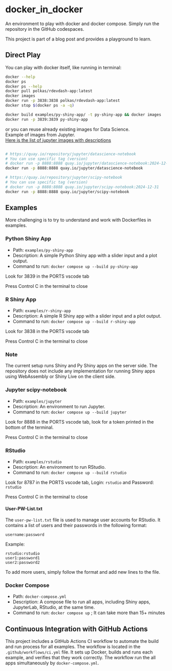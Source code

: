 # docker_in_docker

An environment to play with docker and docker compose.
Simply run the repository in the GitHub codespaces.

This project is part of a blog post and provides a playground to learn.

## Direct Play

You can play with docker itself, like running in terminal:

```bash
docker --help
docker ps
docker ps --help
docker pull polkas/rdevdash-app:latest
docker images
docker run -p 3838:3838 polkas/rdevdash-app:latest
docker stop $(docker ps -a -q)

docker build examples/py-shiny-app/ -t py-shiny-app && docker images
docker run -p 3839:3839 py-shiny-app
```

or you can reuse already existing images for Data Science.  
Example of images from Jupyter.  
[Here is the list of jupyter images with descriptions](https://jupyter-docker-stacks.readthedocs.io/en/latest/using/selecting.html)

```bash

# https://quay.io/repository/jupyter/datascience-notebook
# You can use specific tag (version)
# docker run -p 8888:8888 quay.io/jupyter/datascience-notebook:2024-12-31
docker run -p 8888:8888 quay.io/jupyter/datascience-notebook

# https://quay.io/repository/jupyter/scipy-notebook
# You can use specific tag (version)
# docker run -p 8888:8888 quay.io/jupyter/scipy-notebook:2024-12-31
docker run -p 8888:8888 quay.io/jupyter/scipy-notebook

```

## Examples

More challenging is to try to understand and work with Dockerfiles in examples.

### Python Shiny App

- Path: `examples/py-shiny-app`
- Description: A simple Python Shiny app with a slider input and a plot output.
- Command to run: `docker compose up --build py-shiny-app `

Look for 3839 in the PORTS vscode tab

Press Control C in the terminal to close

### R Shiny App

- Path: `examples/r-shiny-app`
- Description: A simple R Shiny app with a slider input and a plot output.
- Command to run: `docker compose up --build r-shiny-app`

Look for 3838 in the PORTS vscode tab

Press Control C in the terminal to close

### Note 

The current setup runs Shiny and Py Shiny apps on the server side. 
The repository does not include any implementation for running Shiny apps using WebAssembly or Shiny Live on the client side.

### Jupyter scipy-notebook

- Path: `examples/jupyter`
- Description: An environment to run Jupyter.
- Command to run: `docker compose up --build jupyter`

Look for 8888 in the PORTS vscode tab, look for a token printed in the bottom of the terminal.

Press Control C in the terminal to close

### RStudio

- Path: `examples/rstudio`
- Description: An environment to run RStudio.
- Command to run: `docker compose up --build rstudio`

Look for 8787 in the PORTS vscode tab, Login: `rstudio` and Password: `rstudio`

Press Control C in the terminal to close

#### User-PW-List.txt

The `user-pw-list.txt` file is used to manage user accounts for RStudio. It contains a list of users and their passwords in the following format:

```
username:password
```

Example:

```
rstudio:rstudio
user1:password1
user2:password2
```

To add more users, simply follow the format and add new lines to the file.

### Docker Compose

- Path: `docker-compose.yml`
- Description: A compose file to run all apps, including Shiny apps, JupyterLab, RStudio, at the same time.
- Command to run: `docker compose up` ; It can take more than 15+ minutes

## Continuous Integration with GitHub Actions

This project includes a GitHub Actions CI workflow to automate the build and run process for all examples. The workflow is located in the `.github/workflows/ci.yml` file. It sets up Docker, builds and runs each example, and verifies that they work correctly. The workflow run the all apps simultaneously by  `docker-compose.yml`.

